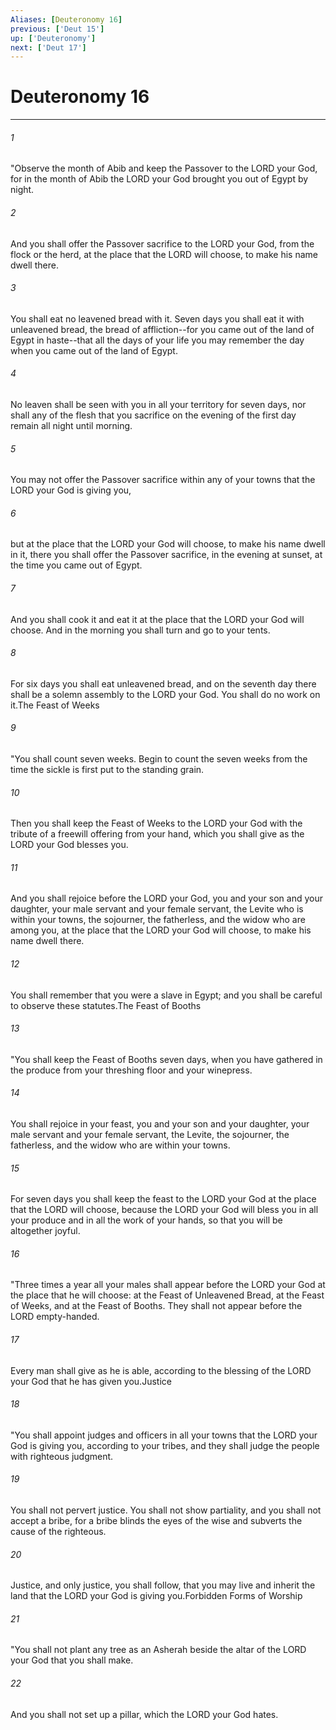 ```yaml
---
Aliases: [Deuteronomy 16]
previous: ['Deut 15']
up: ['Deuteronomy']
next: ['Deut 17']
---
```

# Deuteronomy 16

***

 

###### 1 
"Observe the month of Abib and keep the Passover to the LORD your God, for in the month of Abib the LORD your God brought you out of Egypt by night. 
 

###### 2 
And you shall offer the Passover sacrifice to the LORD your God, from the flock or the herd, at the place that the LORD will choose, to make his name dwell there. 
 

###### 3 
You shall eat no leavened bread with it. Seven days you shall eat it with unleavened bread, the bread of affliction--for you came out of the land of Egypt in haste--that all the days of your life you may remember the day when you came out of the land of Egypt. 
 

###### 4 
No leaven shall be seen with you in all your territory for seven days, nor shall any of the flesh that you sacrifice on the evening of the first day remain all night until morning. 
 

###### 5 
You may not offer the Passover sacrifice within any of your towns that the LORD your God is giving you, 
 

###### 6 
but at the place that the LORD your God will choose, to make his name dwell in it, there you shall offer the Passover sacrifice, in the evening at sunset, at the time you came out of Egypt. 
 

###### 7 
And you shall cook it and eat it at the place that the LORD your God will choose. And in the morning you shall turn and go to your tents. 
 

###### 8 
For six days you shall eat unleavened bread, and on the seventh day there shall be a solemn assembly to the LORD your God. You shall do no work on it.The Feast of Weeks
 
 

###### 9 
"You shall count seven weeks. Begin to count the seven weeks from the time the sickle is first put to the standing grain. 
 

###### 10 
Then you shall keep the Feast of Weeks to the LORD your God with the tribute of a freewill offering from your hand, which you shall give as the LORD your God blesses you. 
 

###### 11 
And you shall rejoice before the LORD your God, you and your son and your daughter, your male servant and your female servant, the Levite who is within your towns, the sojourner, the fatherless, and the widow who are among you, at the place that the LORD your God will choose, to make his name dwell there. 
 

###### 12 
You shall remember that you were a slave in Egypt; and you shall be careful to observe these statutes.The Feast of Booths
 
 

###### 13 
"You shall keep the Feast of Booths seven days, when you have gathered in the produce from your threshing floor and your winepress. 
 

###### 14 
You shall rejoice in your feast, you and your son and your daughter, your male servant and your female servant, the Levite, the sojourner, the fatherless, and the widow who are within your towns. 
 

###### 15 
For seven days you shall keep the feast to the LORD your God at the place that the LORD will choose, because the LORD your God will bless you in all your produce and in all the work of your hands, so that you will be altogether joyful.
 
 

###### 16 
"Three times a year all your males shall appear before the LORD your God at the place that he will choose: at the Feast of Unleavened Bread, at the Feast of Weeks, and at the Feast of Booths. They shall not appear before the LORD empty-handed. 
 

###### 17 
Every man shall give as he is able, according to the blessing of the LORD your God that he has given you.Justice
 
 

###### 18 
"You shall appoint judges and officers in all your towns that the LORD your God is giving you, according to your tribes, and they shall judge the people with righteous judgment. 
 

###### 19 
You shall not pervert justice. You shall not show partiality, and you shall not accept a bribe, for a bribe blinds the eyes of the wise and subverts the cause of the righteous. 
 

###### 20 
Justice, and only justice, you shall follow, that you may live and inherit the land that the LORD your God is giving you.Forbidden Forms of Worship
 
 

###### 21 
"You shall not plant any tree as an Asherah beside the altar of the LORD your God that you shall make. 
 

###### 22 
And you shall not set up a pillar, which the LORD your God hates.
 
